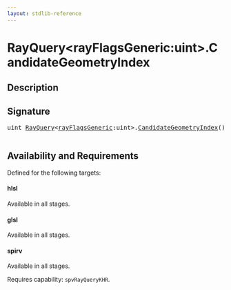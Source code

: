 ```yaml
---
layout: stdlib-reference
---
```


# RayQuery\<rayFlagsGeneric:uint\>\.CandidateGeometryIndex

## Description





## Signature 

<pre>
<span class="code_keyword">uint</span> <a href="index.html" class="code_type">RayQuery</a>&lt;<a href="index.html#decl-rayFlagsGeneric" class="code_var">rayFlagsGeneric</a>:<span class="code_keyword">uint</span>&gt;.<a href="candidategeometryindex-09h.html">CandidateGeometryIndex</a>();

</pre>

## Availability and Requirements

Defined for the following targets:

#### hlsl
Available in all stages.

#### glsl
Available in all stages.

#### spirv
Available in all stages.

Requires capability: `spvRayQueryKHR`.


